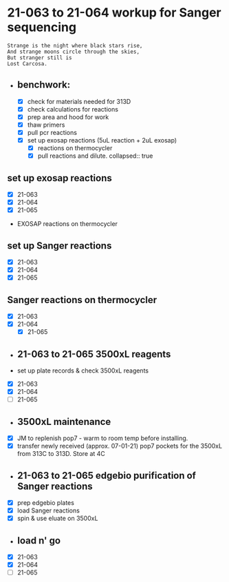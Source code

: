 # 21-063 to 21-064 workup for Sanger sequencing

``` ad-quote
Strange is the night where black stars rise,
And strange moons circle through the skies,
But stranger still is
Lost Carcosa.
```
- ## benchwork:
	- [x] check for materials needed for 313D
	- [x] check calculations for reactions
	- [x]  prep area and hood for work
	- [x]  thaw primers
	- [x]  pull pcr reactions
	- [x]  set up exosap reactions (5uL reaction + 2uL exosap)
		- [x]  reactions on thermocycler
		- [x]  pull reactions and dilute. 
		  collapsed:: true
## set up exosap reactions
- [x]  21-063
- [x] 21-064
- [x] 21-065
- EXOSAP reactions on thermocycler
## set up Sanger reactions
- [x]  21-063
- [x] 21-064
- [x] 21-065
## Sanger reactions on thermocycler
- [x]  21-063
- [x] 21-064
	- [x] 21-065
- ## 21-063 to 21-065 3500xL reagents
- set up plate records & check 3500xL reagents
- [x]  21-063
- [x] 21-064
- [ ] 21-065
- ## 3500xL maintenance
- [x] JM to replenish pop7 - warm to room temp before installing.
- [x] transfer newly received (approx. 07-01-21) pop7 pockets for the 3500xL from 313C to 313D. Store at 4C
- ## 21-063 to 21-065 edgebio purification of Sanger reactions
- [x]  prep edgebio plates
- [x]  load Sanger reactions
- [x]  spin & use eluate on 3500xL
- ## load n' go
- [x]  21-063
- [x] 21-064
- [ ] 21-065